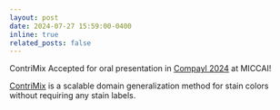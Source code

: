 ```yaml
---
layout: post
date: 2024-07-27 15:59:00-0400
inline: true
related_posts: false
---
```


ContriMix Accepted for oral presentation in [Compayl 2024](https://www.compayl.com/) at MICCAI!

[ContriMix](https://arxiv.org/abs/2306.04527) is a scalable domain generalization method for stain colors without requiring any stain labels.